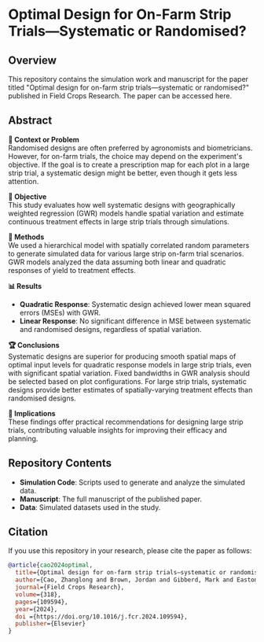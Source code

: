 # Optimal Design for On-Farm Strip Trials—Systematic or Randomised?

## Overview

This repository contains the simulation work and manuscript for the paper titled "Optimal design for on-farm strip trials—systematic or randomised?" published in Field Crops Research. The paper can be accessed here.

## Abstract

**🌾 Context or Problem**  
Randomised designs are often preferred by agronomists and biometricians. However, for on-farm trials, the choice may depend on the experiment's objective. If the goal is to create a prescription map for each plot in a large strip trial, a systematic design might be better, even though it gets less attention.

**🎯 Objective**  
This study evaluates how well systematic designs with geographically weighted regression (GWR) models handle spatial variation and estimate continuous treatment effects in large strip trials through simulations.

**🔬 Methods**  
We used a hierarchical model with spatially correlated random parameters to generate simulated data for various large strip on-farm trial scenarios. GWR models analyzed the data assuming both linear and quadratic responses of yield to treatment effects.

**📊 Results**  
- **Quadratic Response**: Systematic design achieved lower mean squared errors (MSEs) with GWR.
- **Linear Response**: No significant difference in MSE between systematic and randomised designs, regardless of spatial variation.

**🏆 Conclusions**  
Systematic designs are superior for producing smooth spatial maps of optimal input levels for quadratic response models in large strip trials, even with significant spatial variation. Fixed bandwidths in GWR analysis should be selected based on plot configurations. For large strip trials, systematic designs provide better estimates of spatially-varying treatment effects than randomised designs.

**🌟 Implications**  
These findings offer practical recommendations for designing large strip trials, contributing valuable insights for improving their efficacy and planning.

## Repository Contents

- **Simulation Code**: Scripts used to generate and analyze the simulated data.
- **Manuscript**: The full manuscript of the published paper.
- **Data**: Simulated datasets used in the study.

## Citation

If you use this repository in your research, please cite the paper as follows:

```bibtex
@article{cao2024optimal,
  title={Optimal design for on-farm strip trials—systematic or randomised?},
  author={Cao, Zhanglong and Brown, Jordan and Gibberd, Mark and Easton, Julia and Rakshit, Suman},
  journal={Field Crops Research},
  volume={318},
  pages={109594},
  year={2024},
  doi ={https://doi.org/10.1016/j.fcr.2024.109594},
  publisher={Elsevier}
}
```
